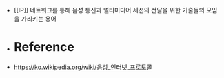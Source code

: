 - [[IP]] 네트워크를 통해 음성 통신과 멀티미디어 세션의 전달을 위한 기술들의 모임을 가리키는 용어
- # Reference
- https://ko.wikipedia.org/wiki/음성_인터넷_프로토콜